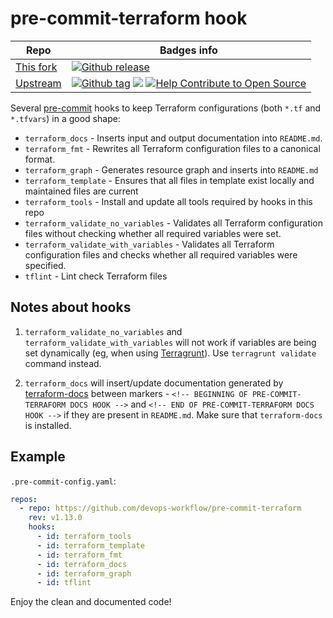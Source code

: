 # pre-commit-terraform hook

| Repo | Badges info |
| ---- | ---- |
| [This fork](https://github.com/devops-workflow/pre-commit-terraform) | [![Github release](https://img.shields.io/github/release/devops-workflow/pre-commit-terraform.svg)](https://github.com/devops-workflow/pre-commit-terraform/releases) |
| [Upstream](https://github.com/antonbabenko/pre-commit-terraform) | [![Github tag](https://img.shields.io/github/tag/antonbabenko/pre-commit-terraform.svg)](https://github.com/antonbabenko/pre-commit-terraform/releases) ![](https://img.shields.io/maintenance/yes/2018.svg) [![Help Contribute to Open Source](https://www.codetriage.com/antonbabenko/pre-commit-terraform/badges/users.svg)](https://www.codetriage.com/antonbabenko/pre-commit-terraform) |

Several [pre-commit](http://pre-commit.com/) hooks to keep Terraform configurations (both `*.tf` and `*.tfvars`) in a good shape:
* `terraform_docs` - Inserts input and output documentation into `README.md`.
* `terraform_fmt` - Rewrites all Terraform configuration files to a canonical format.
* `terraform_graph` - Generates resource graph and inserts into `README.md`
* `terraform_template` - Ensures that all files in template exist locally and maintained files are current
* `terraform_tools` - Install and update all tools required by hooks in this repo
* `terraform_validate_no_variables` - Validates all Terraform configuration files without checking whether all required variables were set.
* `terraform_validate_with_variables` - Validates all Terraform configuration files and checks whether all required variables were specified.
* `tflint` - Lint check Terraform files

## Notes about hooks

1. `terraform_validate_no_variables` and `terraform_validate_with_variables` will not work if variables are being set dynamically (eg, when using [Terragrunt](https://github.com/gruntwork-io/terragrunt)). Use `terragrunt validate` command instead.

1. `terraform_docs` will insert/update documentation generated by [terraform-docs](https://github.com/segmentio/terraform-docs) between markers - `<!-- BEGINNING OF PRE-COMMIT-TERRAFORM DOCS HOOK -->` and `<!-- END OF PRE-COMMIT-TERRAFORM DOCS HOOK -->` if they are present in `README.md`. Make sure that `terraform-docs` is installed.

## Example

`.pre-commit-config.yaml`:

```yaml
repos:
  - repo: https://github.com/devops-workflow/pre-commit-terraform
    rev: v1.13.0
    hooks:
      - id: terraform_tools
      - id: terraform_template
      - id: terraform_fmt
      - id: terraform_docs
      - id: terraform_graph
      - id: tflint
```

Enjoy the clean and documented code!
